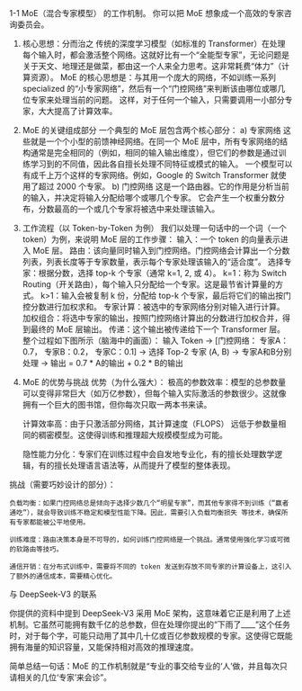 1-1 MoE（混合专家模型） 的工作机制。
    你可以把 MoE 想象成一个高效的专家咨询委员会。
1. 核心思想：分而治之
传统的深度学习模型（如标准的 Transformer）在处理每个输入时，都会激活整个网络。这就好比有一个“全能型专家”，无论问题是关于天文、地理还是做菜，都由这一个人来全力思考。这非常耗费“体力”（计算资源）。
MoE 的核心思想是：与其用一个庞大的网络，不如训练一系列 specialized 的“小专家网络”，然后有一个“门控网络”来判断该由哪位或哪几位专家来处理当前的问题。 这样，对于任何一个输入，只需要调用一小部分专家，大大提高了计算效率。
2. MoE 的关键组成部分
一个典型的 MoE 层包含两个核心部分：
a) 专家网络
    这些就是一个个小型的前馈神经网络。在同一个 MoE 层中，所有专家网络的结构通常是完全相同的（例如，相同的输入输出维度），但它们的参数是通过训练学习到的不同值，因此各自擅长处理不同特征或模式的输入。
    一个模型可以有成千上万个这样的专家网络。例如，Google 的 Switch Transformer 就使用了超过 2000 个专家。
b) 门控网络
    这是一个路由器。它的作用是分析当前的输入，并决定将输入分配给哪个或哪几个专家。
    它会产生一个权重分数分布，分数最高的一个或几个专家将被选中来处理该输入。
3. 工作流程（以 Token-by-Token 为例）
    我们以处理一句话中的一个词（一个 token）为例，来说明 MoE 层的工作步骤：
    输入：一个 token 的向量表示进入 MoE 层。
    路由：该向量同时输入到门控网络。门控网络会计算出一个分数列表，列表长度等于专家数量，表示每个专家处理该输入的“适合度”。
    选择专家：根据分数，选择 top-k 个专家（通常 k=1, 2, 或 4）。
        k=1：称为 Switch Routing（开关路由），每个输入只分配给一个专家。这是最节省计算量的方式。
        k>1：输入会被复制 k 份，分配给 top-k 个专家，最后将它们的输出按门控分数进行加权求和。
    专家计算：被选中的专家网络分别对输入进行计算。
    加权组合：将选中专家的输出，按照门控网络计算出的分数进行加权合并，得到最终的 MoE 层输出。
    传递：这个输出被传递给下一个 Transformer 层。
整个过程如下图所示（脑海中的画面）：
输入 Token -> [门控网络： 专家A：0.7， 专家B：0.2， 专家C：0.1] -> 选择 Top-2 专家 (A, B) -> 专家A和B分别处理 -> 输出 = 0.7 * A的输出 + 0.2 * B的输出
4. MoE 的优势与挑战
优势（为什么强大）：
    极高的参数效率：模型的总参数量可以变得非常巨大（如万亿参数），但每个输入实际激活的参数很少。这就像拥有一个巨大的图书馆，但你每次只取一两本书来读。

    计算效率高：由于只激活部分网络，其计算速度（FLOPS） 远低于参数量相同的稠密模型。这使得训练和推理超大规模模型成为可能。

    隐性能力分化：专家们在训练过程中会自发地专业化，有的擅长处理数学逻辑，有的擅长处理语言语法等，从而提升了模型的整体表现。

挑战（需要巧妙设计的部分）：

    负载均衡：如果门控网络总是倾向于选择少数几个“明星专家”，而其他专家得不到训练（“赢者通吃”），就会导致训练不稳定和模型性能下降。因此，需要引入负载均衡损失 等技术，确保所有专家都能被公平地使用。

    训练难度：路由决策本身是不可导的，如何训练门控网络是一个挑战。通常使用强化学习或可微的软路由等技巧。

    通信开销：在分布式训练中，需要将不同的 token 发送到存放不同专家的计算设备上，这引入了额外的通信成本，需要精心优化。

与 DeepSeek-V3 的联系

你提供的资料中提到 DeepSeek-V3 采用 MoE 架构，这意味着它正是利用了上述机制。它虽然可能拥有数千亿的总参数，但在处理你提出的“下雨了____”这个任务时，对于每个字，可能只动用了其中几十亿或百亿参数规模的专家。这使得它既能拥有海量的知识容量，又能保持相对高效的推理速度。

简单总结一句话：MoE 的工作机制就是“专业的事交给专业的‘人’做，并且每次只请相关的几位‘专家’来会诊”。